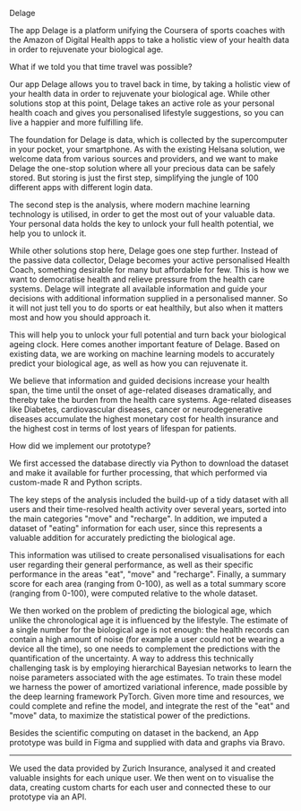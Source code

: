 Delage

The app Delage is a platform unifying the Coursera of sports coaches with the Amazon of Digital Health apps to take a holistic view of your health data in order to rejuvenate your biological age.






What if we told you that time travel was possible?

Our app Delage allows you to travel back in time, by taking a holistic view of your health data in order to rejuvenate your biological age. While other solutions stop at this point, Delage takes an active role as your personal health coach and gives you personalised lifestyle suggestions, so you can live a happier and more fulfilling life.

The foundation for Delage is data, which is collected by the supercomputer in your pocket, your smartphone. As with the existing Helsana solution, we welcome data from various sources and providers, and we want to make Delage the one-stop solution where all your precious data can be safely stored. But storing is just the first step, simplifying the jungle of 100 different apps with different login data. 

The second step is the analysis, where modern machine learning technology is utilised, in order to get the most out of your valuable data. Your personal data holds the key to unlock your full health potential, we help you to unlock it.  

While other solutions stop here, Delage goes one step further. Instead of the passive data collector, Delage becomes your active personalised Health Coach, something desirable for many but affordable for few. This is how we want to democratise health and relieve pressure from the health care systems. Delage will integrate all available information and guide your decisions with additional information supplied in a personalised manner. So it will not just tell you to do sports or eat healthily, but also when it matters most and how you should approach it. 

This will help you to unlock your full potential and turn back your biological ageing clock. Here comes another important feature of Delage. Based on existing data, we are working on machine learning models to accurately predict your biological age, as well as how you can rejuvenate it.

We believe that information and guided decisions increase your health span, the time until the onset of age-related diseases dramatically, and thereby take the burden from the health care systems.  Age-related diseases like Diabetes, cardiovascular diseases, cancer or neurodegenerative diseases accumulate the highest monetary cost for health insurance and the highest cost in terms of lost years of lifespan for patients.

How did we implement our prototype?

We first accessed the database directly via Python to download the dataset and make it available for further processing, that which performed via custom-made R and Python scripts.

The key steps of the analysis included the build-up of a tidy dataset with all users and their time-resolved health activity over several years, sorted into the main categories "move" and "recharge". In addition, we imputed a dataset of "eating" information for each user, since this represents a valuable addition for accurately predicting the biological age.

This information was utilised to create personalised visualisations for each user regarding their general performance, as well as their specific performance in the areas "eat", "move" and "recharge". Finally, a summary score for each area (ranging from 0-100), as well as a total summary score (ranging from 0-100), were computed relative to the whole dataset.

We then worked on the problem of predicting the biological age, which unlike the chronological age it is influenced by the lifestyle. The estimate of a single number for the biological age is not enough: the health records can contain a high amount of noise (for example a user could not be wearing a device all the time), so one needs to complement the predictions with the quantification of the uncertainty. A way to address this technically challenging task is by employing hierarchical Bayesian networks to learn the noise parameters associated with the age estimates. To train these model we harness the power of amortized variational inference, made possible by the deep learning framework PyTorch. Given more time and resources, we could complete and refine the model, and integrate the rest of the "eat" and "move" data, to maximize the statistical power of the predictions.

Besides the scientific computing on dataset in the backend, an App prototype was build in Figma and supplied with data and graphs via Bravo.

---

We used the data provided by Zurich Insurance, analysed it and created valuable insights for each unique user. We then went on to visualise the data, creating custom charts for each user and connected these to our prototype via an API. 
